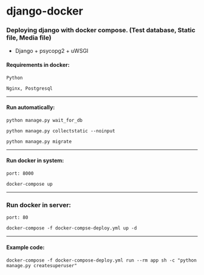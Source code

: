 # django-docker

### Deploying django with docker compose. (Test database, Static file, Media file)


- Django + psycopg2 + uWSGI

#### Requirements in docker:
    Python

    Nginx, Postgresql


---


#### Run automatically:

    python manage.py wait_for_db

    python manage.py collectstatic --noinput

    python manage.py migrate

---

#### Run docker in system:

  `port: 8000`

    docker-compose up  


---

### Run docker in server:

  `port: 80`

    docker-compose -f docker-compse-deploy.yml up -d

---

#### Example code:

    docker-compose -f docker-compose-deploy.yml run --rm app sh -c "python manage.py createsuperuser"
